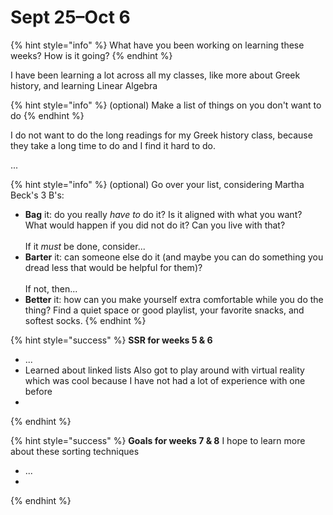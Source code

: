 # Sept 25–Oct 6

{% hint style="info" %}
What have you been working on learning these weeks? How is it going?
{% endhint %}

I have been learning a lot across all my classes, like more about Greek history, and learning Linear Algebra

{% hint style="info" %}
(optional) Make a list of things on you don't want to do&#x20;
{% endhint %}

I do not want to do the long readings for my Greek history class, because they take a long time to do and I find it hard to do.

...

{% hint style="info" %}
(optional) Go over your list, considering Martha Beck's 3 B's:

* **Bag** it: do you really _have to_ do it? Is it aligned with what you want? What would happen if you did not do it? Can you live with that?\
  \
  If it _must_ be done, consider...
* **Barter** it: can someone else do it (and maybe you can do something you dread less that would be helpful for them)? \
  \
  If not, then...
* **Better** it: how can you make yourself extra comfortable while you do the thing? Find a quiet space or good playlist, your favorite snacks, and softest socks.
{% endhint %}

{% hint style="success" %}
**SSR for weeks 5 & 6**

* ...
* Learned about linked lists
Also got to play around with virtual reality which was cool because I have not had a lot of experience with one before
*
{% endhint %}

{% hint style="success" %}
**Goals for weeks 7 & 8**
I hope to learn more about these sorting techniques
* ...
*
{% endhint %}

